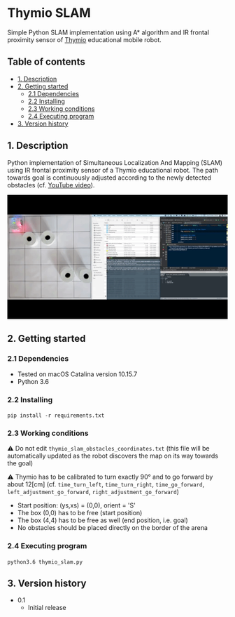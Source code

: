 # Thymio SLAM
Simple Python SLAM implementation using A* algorithm and IR frontal proximity
sensor of [Thymio](https://www.thymio.org/) educational mobile robot.

## Table of contents
* [1. Description](#1-description)
* [2. Getting started](#2-getting-started)
    * [2.1 Dependencies](#21-dependencies)
    * [2.2 Installing](#22-installing)
    * [2.3 Working conditions](#23-working-conditions)
    * [2.4 Executing program](#24-executing-program)
* [3. Version history](#3-version-history)

<!-- toc -->

## 1. Description
Python implementation of Simultaneous Localization And Mapping (SLAM) using IR
frontal proximity sensor of a Thymio educational robot. The path towards goal
is continuously adjusted according to the newly detected obstacles
(cf. [YouTube video](https://www.youtube.com/watch?v=Nnsx8-H72Wk)).

<img src="thymio_slam_gif.gif" alt="thymio_slam_gif" style="width: 640px;"/>

## 2. Getting started

### 2.1 Dependencies
* Tested on macOS Catalina version 10.15.7
* Python 3.6

### 2.2 Installing
`pip install -r requirements.txt`

### 2.3 Working conditions
⚠️ Do not edit `thymio_slam_obstacles_coordinates.txt` (this file will be automatically updated as the robot discovers the map on its way towards the goal)

⚠️ Thymio has to be calibrated to turn exactly 90° and to go forward by about 12[cm] (cf. `time_turn_left`, `time_turn_right`, `time_go_forward`, `left_adjustment_go_forward`, `right_adjustment_go_forward`)
* Start position: (ys,xs) = (0,0), orient = 'S'
* The box (0,0) has to be free (start position)
* The box (4,4) has to be free as well (end position, i.e. goal)
* No obstacles should be placed directly on the border of the arena


### 2.4 Executing program
`python3.6 thymio_slam.py`

## 3. Version history
* 0.1
    * Initial release